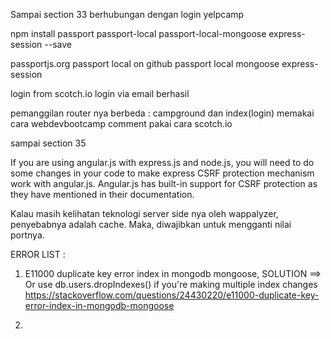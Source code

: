 Sampai section 33
berhubungan dengan login yelpcamp

npm install passport passport-local passport-local-mongoose express-session --save

passportjs.org
passport local on github
passport local mongoose
express-session

login from scotch.io
login via email berhasil

pemanggilan router nya berbeda  : 
campground dan index(login) memakai cara webdevbootcamp
comment pakai cara scotch.io


sampai section 35


If you are using angular.js with express.js and node.js, you will need to do some changes in your code to make express CSRF protection mechanism work with angular.js. Angular.js has built-in support for CSRF protection as they have mentioned in their documentation.



Kalau masih kelihatan teknologi server side nya oleh wappalyzer, penyebabnya adalah cache. Maka, diwajibkan untuk mengganti nilai portnya.



ERROR LIST : 
1. E11000 duplicate key error index in mongodb mongoose, SOLUTION ==> Or use db.users.dropIndexes() if you're making multiple index changes https://stackoverflow.com/questions/24430220/e11000-duplicate-key-error-index-in-mongodb-mongoose

2. 